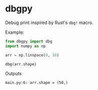 # dbgpy

Debug print inspired by Rust's `dbg!` macro.

Example:

```python
from dbgpy import dbg
import numpy as np

arr = np.linspace(0, 10)

dbg(arr.shape)
```

Outputs
```
main.py:6: arr.shape = (50,)
```

